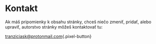 # Kontakt

Ak máš pripomienky k obsahu stránky, chceš niečo zmeniť, pridať, alebo upraviť, autorstvo stránky môžeš kontaktovať tu:

[tranziciask@protonmail.com](mailto:tranziciask@protonmail.com){.pixel-button}
